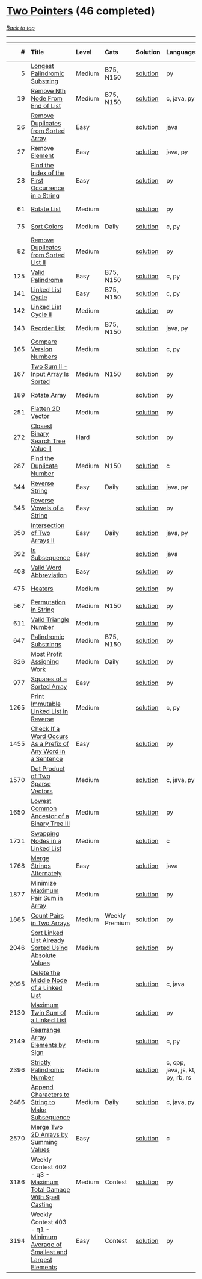 # [Two Pointers](<https://leetcode.com/tag/Two-Pointers/>) (46 completed)

*[Back to top](<../../README.md>)*

------

|    # | Title                                                                                                                                                          | Level   | Cats           | Solution                                                                                | Languages                        | Date Complete   |
|-----:|:---------------------------------------------------------------------------------------------------------------------------------------------------------------|:--------|:---------------|:----------------------------------------------------------------------------------------|:---------------------------------|:----------------|
|    5 | [Longest Palindromic Substring](<https://leetcode.com/problems/longest-palindromic-substring>)                                                                 | Medium  | B75, N150      | [solution](<../_5. Longest Palindromic Substring.md>)                                   | py                               | Jul 10, 2024    |
|   19 | [Remove Nth Node From End of List](<https://leetcode.com/problems/remove-nth-node-from-end-of-list>)                                                           | Medium  | B75, N150      | [solution](<../_19. Remove Nth Node From End of List.md>)                               | c, java, py                      | Jul 10, 2024    |
|   26 | [Remove Duplicates from Sorted Array](<https://leetcode.com/problems/remove-duplicates-from-sorted-array>)                                                     | Easy    |                | [solution](<../_26. Remove Duplicates from Sorted Array.md>)                            | java                             | Jul 10, 2024    |
|   27 | [Remove Element](<https://leetcode.com/problems/remove-element>)                                                                                               | Easy    |                | [solution](<../_27. Remove Element.md>)                                                 | java, py                         | Jul 10, 2024    |
|   28 | [Find the Index of the First Occurrence in a String](<https://leetcode.com/problems/find-the-index-of-the-first-occurrence-in-a-string>)                       | Easy    |                | [solution](<../_28. Find the Index of the First Occurrence in a String.md>)             | py                               | Jul 10, 2024    |
|   61 | [Rotate List](<https://leetcode.com/problems/rotate-list>)                                                                                                     | Medium  |                | [solution](<../_61. Rotate List.md>)                                                    | py                               | Jul 10, 2024    |
|   75 | [Sort Colors](<https://leetcode.com/problems/sort-colors>)                                                                                                     | Medium  | Daily          | [solution](<../_75. Sort Colors.md>)                                                    | c, py                            | Jul 10, 2024    |
|   82 | [Remove Duplicates from Sorted List II](<https://leetcode.com/problems/remove-duplicates-from-sorted-list-ii>)                                                 | Medium  |                | [solution](<../_82. Remove Duplicates from Sorted List II.md>)                          | py                               | Jul 10, 2024    |
|  125 | [Valid Palindrome](<https://leetcode.com/problems/valid-palindrome>)                                                                                           | Easy    | B75, N150      | [solution](<../_125. Valid Palindrome.md>)                                              | c, py                            | Jul 10, 2024    |
|  141 | [Linked List Cycle](<https://leetcode.com/problems/linked-list-cycle>)                                                                                         | Easy    | B75, N150      | [solution](<../_141. Linked List Cycle.md>)                                             | c, py                            | Jul 10, 2024    |
|  142 | [Linked List Cycle II](<https://leetcode.com/problems/linked-list-cycle-ii>)                                                                                   | Medium  |                | [solution](<../_142. Linked List Cycle II.md>)                                          | py                               | Jul 10, 2024    |
|  143 | [Reorder List](<https://leetcode.com/problems/reorder-list>)                                                                                                   | Medium  | B75, N150      | [solution](<../_143. Reorder List.md>)                                                  | java, py                         | Jul 10, 2024    |
|  165 | [Compare Version Numbers](<https://leetcode.com/problems/compare-version-numbers>)                                                                             | Medium  |                | [solution](<../_165. Compare Version Numbers.md>)                                       | c, py                            | Jul 10, 2024    |
|  167 | [Two Sum II - Input Array Is Sorted](<https://leetcode.com/problems/two-sum-ii-input-array-is-sorted>)                                                         | Medium  | N150           | [solution](<../_167. Two Sum II - Input Array Is Sorted.md>)                            | py                               | Jul 10, 2024    |
|  189 | [Rotate Array](<https://leetcode.com/problems/rotate-array>)                                                                                                   | Medium  |                | [solution](<../_189. Rotate Array.md>)                                                  | py                               | Jul 10, 2024    |
|  251 | [Flatten 2D Vector](<https://leetcode.com/problems/flatten-2d-vector>)                                                                                         | Medium  |                | [solution](<../_251. Flatten 2D Vector.md>)                                             | py                               | Jul 10, 2024    |
|  272 | [Closest Binary Search Tree Value II](<https://leetcode.com/problems/closest-binary-search-tree-value-ii>)                                                     | Hard    |                | [solution](<../_272. Closest Binary Search Tree Value II.md>)                           | py                               | Jul 10, 2024    |
|  287 | [Find the Duplicate Number](<https://leetcode.com/problems/find-the-duplicate-number>)                                                                         | Medium  | N150           | [solution](<../_287. Find the Duplicate Number.md>)                                     | c                                | Jul 10, 2024    |
|  344 | [Reverse String](<https://leetcode.com/problems/reverse-string>)                                                                                               | Easy    | Daily          | [solution](<../_344. Reverse String.md>)                                                | java, py                         | Jul 10, 2024    |
|  345 | [Reverse Vowels of a String](<https://leetcode.com/problems/reverse-vowels-of-a-string>)                                                                       | Easy    |                | [solution](<../_345. Reverse Vowels of a String.md>)                                    | py                               | Jul 10, 2024    |
|  350 | [Intersection of Two Arrays II](<https://leetcode.com/problems/intersection-of-two-arrays-ii>)                                                                 | Easy    | Daily          | [solution](<../_350. Intersection of Two Arrays II.md>)                                 | java, py                         | Jul 10, 2024    |
|  392 | [Is Subsequence](<https://leetcode.com/problems/is-subsequence>)                                                                                               | Easy    |                | [solution](<../_392. Is Subsequence.md>)                                                | java                             | Jul 10, 2024    |
|  408 | [Valid Word Abbreviation](<https://leetcode.com/problems/valid-word-abbreviation>)                                                                             | Easy    |                | [solution](<../_408. Valid Word Abbreviation.md>)                                       | py                               | Jul 10, 2024    |
|  475 | [Heaters](<https://leetcode.com/problems/heaters>)                                                                                                             | Medium  |                | [solution](<../_475. Heaters.md>)                                                       | py                               | Jul 10, 2024    |
|  567 | [Permutation in String](<https://leetcode.com/problems/permutation-in-string>)                                                                                 | Medium  | N150           | [solution](<../_567. Permutation in String.md>)                                         | py                               | Jul 10, 2024    |
|  611 | [Valid Triangle Number](<https://leetcode.com/problems/valid-triangle-number>)                                                                                 | Medium  |                | [solution](<../_611. Valid Triangle Number.md>)                                         | py                               | Jul 10, 2024    |
|  647 | [Palindromic Substrings](<https://leetcode.com/problems/palindromic-substrings>)                                                                               | Medium  | B75, N150      | [solution](<../_647. Palindromic Substrings.md>)                                        | py                               | Jul 10, 2024    |
|  826 | [Most Profit Assigning Work](<https://leetcode.com/problems/most-profit-assigning-work>)                                                                       | Medium  | Daily          | [solution](<../_826. Most Profit Assigning Work.md>)                                    | py                               | Jul 10, 2024    |
|  977 | [Squares of a Sorted Array](<https://leetcode.com/problems/squares-of-a-sorted-array>)                                                                         | Easy    |                | [solution](<../_977. Squares of a Sorted Array.md>)                                     | py                               | Jul 10, 2024    |
| 1265 | [Print Immutable Linked List in Reverse](<https://leetcode.com/problems/print-immutable-linked-list-in-reverse>)                                               | Medium  |                | [solution](<../_1265. Print Immutable Linked List in Reverse.md>)                       | c, py                            | Jul 10, 2024    |
| 1455 | [Check If a Word Occurs As a Prefix of Any Word in a Sentence](<https://leetcode.com/problems/check-if-a-word-occurs-as-a-prefix-of-any-word-in-a-sentence>)   | Easy    |                | [solution](<../_1455. Check If a Word Occurs As a Prefix of Any Word in a Sentence.md>) | py                               | Jul 10, 2024    |
| 1570 | [Dot Product of Two Sparse Vectors](<https://leetcode.com/problems/dot-product-of-two-sparse-vectors>)                                                         | Medium  |                | [solution](<../_1570. Dot Product of Two Sparse Vectors.md>)                            | c, java, py                      | Jul 10, 2024    |
| 1650 | [Lowest Common Ancestor of a Binary Tree III](<https://leetcode.com/problems/lowest-common-ancestor-of-a-binary-tree-iii>)                                     | Medium  |                | [solution](<../_1650. Lowest Common Ancestor of a Binary Tree III.md>)                  | py                               | Jul 10, 2024    |
| 1721 | [Swapping Nodes in a Linked List](<https://leetcode.com/problems/swapping-nodes-in-a-linked-list>)                                                             | Medium  |                | [solution](<../_1721. Swapping Nodes in a Linked List.md>)                              | c                                | Jul 10, 2024    |
| 1768 | [Merge Strings Alternately](<https://leetcode.com/problems/merge-strings-alternately>)                                                                         | Easy    |                | [solution](<../_1768. Merge Strings Alternately.md>)                                    | java                             | Jul 10, 2024    |
| 1877 | [Minimize Maximum Pair Sum in Array](<https://leetcode.com/problems/minimize-maximum-pair-sum-in-array>)                                                       | Medium  |                | [solution](<../_1877. Minimize Maximum Pair Sum in Array.md>)                           | py                               | Jul 10, 2024    |
| 1885 | [Count Pairs in Two Arrays](<https://leetcode.com/problems/count-pairs-in-two-arrays>)                                                                         | Medium  | Weekly Premium | [solution](<../_1885. Count Pairs in Two Arrays.md>)                                    | py                               | Jul 10, 2024    |
| 2046 | [Sort Linked List Already Sorted Using Absolute Values](<https://leetcode.com/problems/sort-linked-list-already-sorted-using-absolute-values>)                 | Medium  |                | [solution](<../_2046. Sort Linked List Already Sorted Using Absolute Values.md>)        | py                               | Jul 10, 2024    |
| 2095 | [Delete the Middle Node of a Linked List](<https://leetcode.com/problems/delete-the-middle-node-of-a-linked-list>)                                             | Medium  |                | [solution](<../_2095. Delete the Middle Node of a Linked List.md>)                      | c, java                          | Jul 10, 2024    |
| 2130 | [Maximum Twin Sum of a Linked List](<https://leetcode.com/problems/maximum-twin-sum-of-a-linked-list>)                                                         | Medium  |                | [solution](<../_2130. Maximum Twin Sum of a Linked List.md>)                            | py                               | Jul 10, 2024    |
| 2149 | [Rearrange Array Elements by Sign](<https://leetcode.com/problems/rearrange-array-elements-by-sign>)                                                           | Medium  |                | [solution](<../_2149. Rearrange Array Elements by Sign.md>)                             | c, py                            | Jul 10, 2024    |
| 2396 | [Strictly Palindromic Number](<https://leetcode.com/problems/strictly-palindromic-number>)                                                                     | Medium  |                | [solution](<../_2396. Strictly Palindromic Number.md>)                                  | c, cpp, java, js, kt, py, rb, rs | Jul 10, 2024    |
| 2486 | [Append Characters to String to Make Subsequence](<https://leetcode.com/problems/append-characters-to-string-to-make-subsequence>)                             | Medium  | Daily          | [solution](<../_2486. Append Characters to String to Make Subsequence.md>)              | c, java, py                      | Jul 10, 2024    |
| 2570 | [Merge Two 2D Arrays by Summing Values](<https://leetcode.com/problems/merge-two-2d-arrays-by-summing-values>)                                                 | Easy    |                | [solution](<../_2570. Merge Two 2D Arrays by Summing Values.md>)                        | c                                | Jul 10, 2024    |
| 3186 | Weekly Contest 402 - q3 - [Maximum Total Damage With Spell Casting](<https://leetcode.com/problems/maximum-total-damage-with-spell-casting>)                   | Medium  | Contest        | [solution](<../_3186. Maximum Total Damage With Spell Casting.md>)                      | py                               | Jul 10, 2024    |
| 3194 | Weekly Contest 403 - q1 - [Minimum Average of Smallest and Largest Elements](<https://leetcode.com/problems/minimum-average-of-smallest-and-largest-elements>) | Easy    | Contest        | [solution](<../_3194. Minimum Average of Smallest and Largest Elements.md>)             | py                               | Jul 10, 2024    |